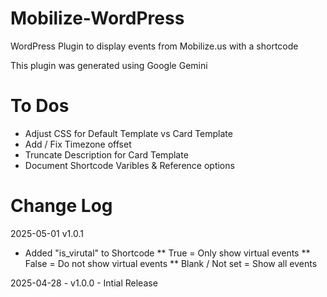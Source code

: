 # Mobilize-WordPress
WordPress Plugin to display events from Mobilize.us with a shortcode

This plugin was generated using Google Gemini

# To Dos
* Adjust CSS for Default Template vs Card Template
* Add / Fix Timezone offset
* Truncate Description for Card Template
* Document Shortcode Varibles & Reference options 

# Change Log

2025-05-01 v1.0.1
* Added "is_virutal" to Shortcode
** True = Only show virtual events
** False = Do not show virtual events
** Blank / Not set = Show all events   


2025-04-28 - v1.0.0 - Intial Release


